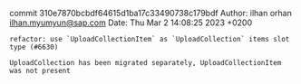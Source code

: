 commit 310e7870bcbdf64615d1ba17c33490738c179bdf
Author: ilhan orhan <ilhan.myumyun@sap.com>
Date:   Thu Mar 2 14:08:25 2023 +0200

    refactor: use `UploadCollectionItem` as `UploadCollection` items slot type (#6630)
    
    UploadCollection has been migrated separately, UploadCollectionItem was not present
